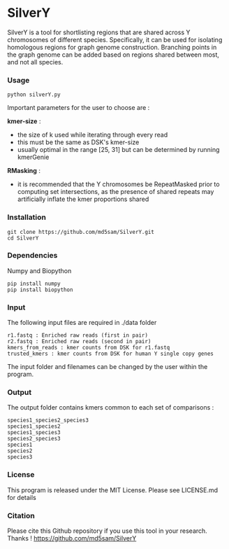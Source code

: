 # SilverY

SilverY is a tool for shortlisting regions that are shared across Y chromosomes of different species. Specifically, it can be used for isolating homologous regions for graph genome construction. Branching points in the graph genome can be added based on regions shared between most, and not all species. 

### Usage  

    python silverY.py
  	
Important parameters for the user to choose are : 


**kmer-size** : 
- the size of k used while iterating through every read 
- this must be the same as DSK's kmer-size
- usually optimal in the range [25, 31] but can be determined by running kmerGenie

**RMasking** :
- it is recommended that the Y chromosomes be RepeatMasked prior to computing set intersections, as the presence of shared repeats may artificially inflate the kmer proportions shared


### Installation 

	git clone https://github.com/md5sam/SilverY.git
	cd SilverY


### Dependencies     

Numpy and Biopython

    pip install numpy
    pip install biopython
    

### Input

The following input files are required in ./data folder
    	
	
	r1.fastq : Enriched raw reads (first in pair) 
	r2.fastq : Enriched raw reads (second in pair) 
	kmers_from_reads : kmer counts from DSK for r1.fastq
	trusted_kmers : kmer counts from DSK for human Y single copy genes

The input folder and filenames can be changed by the user within the program. 


### Output 

The output folder contains kmers common to each set of comparisons :

    species1_species2_species3
    species1_species2
    species1_species3
    species2_species3
    species1
    species2
    species3
  



### License
This program is released under the MIT License. Please see LICENSE.md for details


### Citation
Please cite this Github repository if you use this tool in your research. Thanks !
https://github.com/md5sam/SilverY
